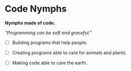 # Code Nymphs 

**Nymphs made of code.**

_"Programming can be soft and graceful."_

 - [ ] Building programs that help people.
 - [ ] Creating programs able to care for animals and plants.
 - [ ] Making code able to care the earth.

